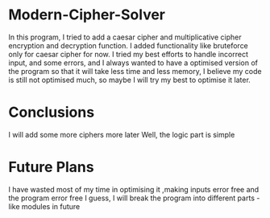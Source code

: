 # Modern-Cipher-Solver
In this program, I tried to add a caesar cipher and multiplicative cipher encryption and decryption function.
I added functionality like bruteforce only for caesar cipher for now.
I tried my best efforts to handle incorrect input, and some errors, and I always wanted to have a optimised version of the program so that it will take less time and less memory, 
I believe my code is still not optimised much, so maybe I will try my best to optimise it later.
# Conclusions
I will add some more ciphers more later
Well, the logic part is simple
# Future Plans
I have wasted most of my time in optimising it ,making inputs error free and the program error free 
I guess, I will break the program into different parts - like modules in future 

